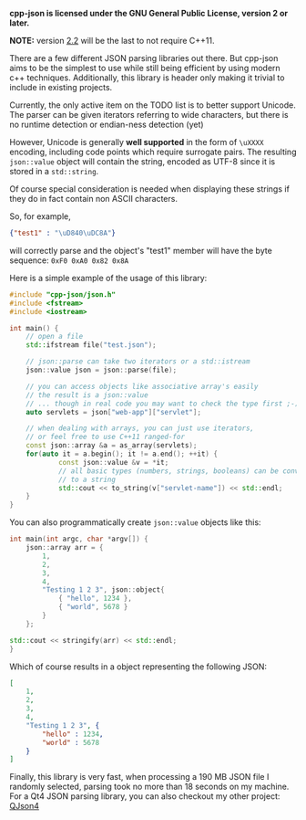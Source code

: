 **cpp-json is licensed under the GNU General Public License, version 2 or later.**

**NOTE:** version [2.2](https://github.com/eteran/cpp-json/releases/tag/2.2) will be the last to not require C++11.

There are a few different JSON parsing libraries out there. But cpp-json aims to be the simplest to use while still being efficient by using modern c++ techniques. Additionally, this library is header only making it trivial to include in existing projects.

Currently, the only active item on the TODO list is to better support Unicode. The parser can be given iterators referring to wide characters, but there is no runtime detection or endian-ness detection (yet)

However, Unicode is generally **well supported** in the form of `\uXXXX` encoding, including code points which require surrogate pairs. The resulting `json::value` object will contain the string, encoded as UTF-8 since it is stored in a `std::string`.

Of course special consideration is needed when displaying these strings if they do in fact contain non ASCII characters.

So, for example,

```json
{"test1" : "\uD840\uDC8A"}
```

will correctly parse and the object's "test1" member will have the byte sequence: `0xF0 0xA0 0x82 0x8A`

Here is a simple example of the usage of this library:

```c++
#include "cpp-json/json.h"
#include <fstream>
#include <iostream>

int main() {
	// open a file
	std::ifstream file("test.json");

	// json::parse can take two iterators or a std::istream
	json::value json = json::parse(file);

	// you can access objects like associative array's easily
	// the result is a json::value
	// ... though in real code you may want to check the type first ;-)
	auto servlets = json["web-app"]["servlet"];

	// when dealing with arrays, you can just use iterators, 
	// or feel free to use C++11 ranged-for
	const json::array &a = as_array(servlets);
	for(auto it = a.begin(); it != a.end(); ++it) {
        	const json::value &v = *it;
        	// all basic types (numbers, strings, booleans) can be converted 
        	// to a string
        	std::cout << to_string(v["servlet-name"]) << std::endl;
	}
}
```

You can also programmatically create `json::value` objects like this:

```c++
int main(int argc, char *argv[]) {
	json::array arr = {
		1,
		2,
		3,
		4,
		"Testing 1 2 3", json::object{
			{ "hello", 1234 },
			{ "world", 5678 }
		}
	};

std::cout << stringify(arr) << std::endl;
}
```

Which of course results in a object representing the following JSON:

```json
[
	1,
	2,
	3,
	4,
	"Testing 1 2 3", {
		"hello" : 1234,
		"world" : 5678
	}
]
```

Finally, this library is very fast, when processing a 190 MB JSON file I randomly selected, parsing took no more than 18 seconds on my machine. For a Qt4 JSON parsing library, you can also checkout my other project: [QJson4](https://github.com/eteran/qjson4)
